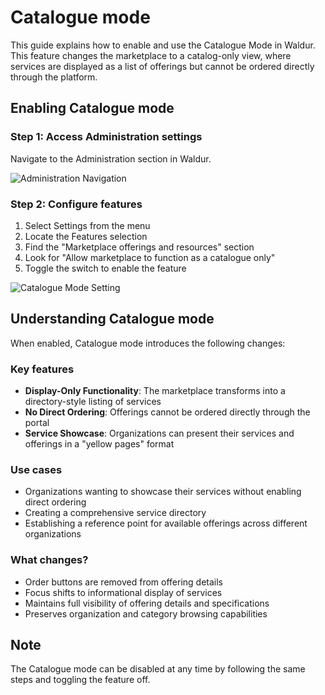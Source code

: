 # Catalogue mode

This guide explains how to enable and use the Catalogue Mode in Waldur. This feature changes the marketplace to a catalog-only view, where services are displayed as a list of offerings but cannot be ordered directly through the platform.

## Enabling Catalogue mode

### Step 1: Access Administration settings

Navigate to the Administration section in Waldur.

![Administration Navigation](img/catalogue-mode-admin.png)

### Step 2: Configure features

1. Select Settings from the menu
2. Locate the Features selection
3. Find the "Marketplace offerings and resources" section
4. Look for "Allow marketplace to function as a catalogue only"
5. Toggle the switch to enable the feature

![Catalogue Mode Setting](img/catalogue-mode-setting.png)

## Understanding Catalogue mode

When enabled, Catalogue mode introduces the following changes:

### Key features

- **Display-Only Functionality**: The marketplace transforms into a directory-style listing of services
- **No Direct Ordering**: Offerings cannot be ordered directly through the portal
- **Service Showcase**: Organizations can present their services and offerings in a "yellow pages" format

### Use cases

- Organizations wanting to showcase their services without enabling direct ordering
- Creating a comprehensive service directory
- Establishing a reference point for available offerings across different organizations

### What changes?

- Order buttons are removed from offering details
- Focus shifts to informational display of services
- Maintains full visibility of offering details and specifications
- Preserves organization and category browsing capabilities


## Note

The Catalogue mode can be disabled at any time by following the same steps and toggling the feature off.